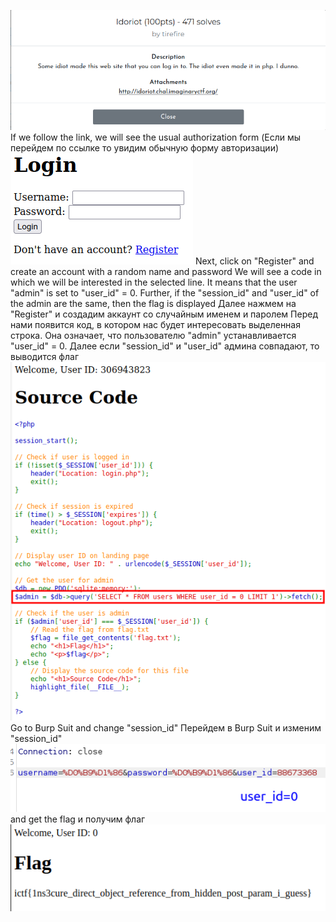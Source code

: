 ![](1.png)
If we follow the link, we will see the usual authorization form 
(Если мы перейдем по ссылке то увидим обычную форму авторизации)
![](2.png)
Next, click on "Register" and create an account with a random name and password
We will see a code in which we will be interested in the selected line. It means that the user "admin" is set to "user_id" = 0. Further, if the "session_id" and "user_id" of the admin are the same, then the flag is displayed
Далее нажмем на "Register" и создадим аккаунт со случайным именем и паролем
Перед нами появится код, в котором нас будет интересовать выделенная строка. Она означает, что пользователю "admin" устанавливается "user_id" = 0. Далее если "session_id" и "user_id" админа совпадают, то выводится флаг
![](3.png)
Go to Burp Suit and change "session_id"
Перейдем в Burp Suit и изменим "session_id"
![](4.png)
and get the flag
и получим флаг
![](5.png)
